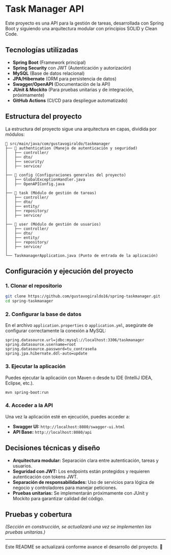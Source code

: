 # Task Manager API

Este proyecto es una API para la gestión de tareas, desarrollada con Spring Boot y siguiendo una arquitectura modular con principios SOLID y Clean Code.

## Tecnologías utilizadas
- **Spring Boot** (Framework principal)
- **Spring Security** con JWT (Autenticación y autorización)
- **MySQL** (Base de datos relacional)
- **JPA/Hibernate** (ORM para persistencia de datos)
- **Swagger/OpenAPI** (Documentación de la API)
- **JUnit & Mockito** (Para pruebas unitarias y de integración, próximamente)
- **GitHub Actions** (CI/CD para despliegue automatizado)

## Estructura del proyecto

La estructura del proyecto sigue una arquitectura en capas, dividida por módulos:
```
📂 src/main/java/com/gustavogiraldo/taskmanager
├── 📂 authentication (Manejo de autenticación y seguridad)
│   ├── controller/
│   ├── dto/
│   ├── security/
│   ├── service/
│
├── 📂 config (Configuraciones generales del proyecto)
│   ├── GlobalExceptionHandler.java
│   ├── OpenAPIConfig.java
│
├── 📂 task (Módulo de gestión de tareas)
│   ├── controller/
│   ├── dto/
│   ├── entity/
│   ├── repository/
│   ├── service/
│
├── 📂 user (Módulo de gestión de usuarios)
│   ├── controller/
│   ├── dto/
│   ├── entity/
│   ├── repository/
│   ├── service/
│
└── TaskmanagerApplication.java (Punto de entrada de la aplicación)
```

## Configuración y ejecución del proyecto

### 1. Clonar el repositorio
```sh
git clone https://github.com/gustavogiraldo16/spring-taskmanager.git
cd spring-taskmanager
```

### 2. Configurar la base de datos
En el archivo `application.properties` o `application.yml`, asegúrate de configurar correctamente la conexión a MySQL:
```properties
spring.datasource.url=jdbc:mysql://localhost:3306/taskmanager
spring.datasource.username=root
spring.datasource.password=tu_contraseña
spring.jpa.hibernate.ddl-auto=update
```

### 3. Ejecutar la aplicación
Puedes ejecutar la aplicación con Maven o desde tu IDE (IntelliJ IDEA, Eclipse, etc.).
```sh
mvn spring-boot:run
```

### 4. Acceder a la API
Una vez la aplicación esté en ejecución, puedes acceder a:
- **Swagger UI:** `http://localhost:8080/swagger-ui.html`
- **API Base:** `http://localhost:8080/api`

## Decisiones técnicas y diseño
- **Arquitectura modular:** Separación clara entre autenticación, tareas y usuarios.
- **Seguridad con JWT:** Los endpoints están protegidos y requieren autenticación con tokens JWT.
- **Separación de responsabilidades:** Uso de servicios para lógica de negocio y controladores para manejar peticiones.
- **Pruebas unitarias:** Se implementarán próximamente con JUnit y Mockito para garantizar calidad del código.

## Pruebas y cobertura
*(Sección en construcción, se actualizará una vez se implementen las pruebas unitarias.)*

---

Este README se actualizará conforme avance el desarrollo del proyecto. 🚀

